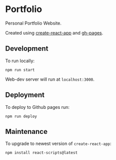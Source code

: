 # Portfolio

Personal Portfolio Website.

Created using [create-react-app](https://create-react-app.dev/) and [gh-pages](https://create-react-app.dev/docs/deployment/#github-pages).

## Development

To run locally:

```
npm run start
```

Web-dev server will run at `localhost:3000`.

## Deployment

To deploy to Github pages run:

```
npm run deploy
```

## Maintenance

To upgrade to newest version of `create-react-app`:

```
npm install react-scripts@latest
```
